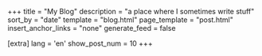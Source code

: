 +++
title = "My Blog"
description = "a place where I sometimes write stuff"
sort_by = "date"
template = "blog.html"
page_template = "post.html"
insert_anchor_links = "none"
generate_feed = false

[extra]
lang = 'en'
show_post_num = 10
+++